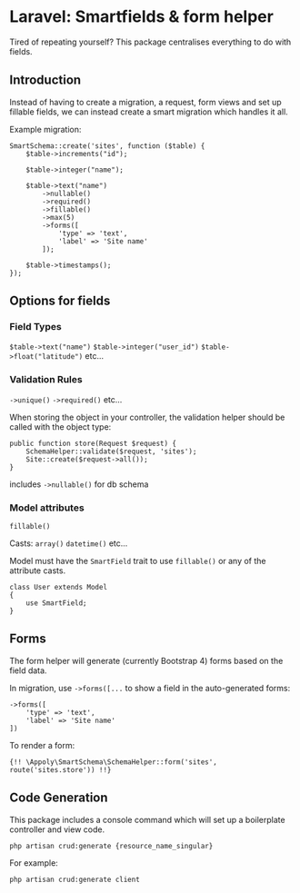 # Laravel: Smartfields & form helper

Tired of repeating yourself? This package centralises everything to do with fields.


## Introduction

Instead of having to create a migration, a request, form views and set up fillable fields, we can instead create a smart migration which handles it all.

Example migration:
```
SmartSchema::create('sites', function ($table) {
    $table->increments("id");

    $table->integer("name");

    $table->text("name")
        ->nullable()
        ->required()
        ->fillable()
        ->max(5)
        ->forms([
            'type' => 'text',
            'label' => 'Site name'
        ]);

    $table->timestamps();
});
```

## Options for fields


### Field Types
`$table->text("name")`
`$table->integer("user_id")`
`$table->float("latitude")` etc...

### Validation Rules
`->unique()`
`->required()` etc...

When storing the object in your controller, the validation helper should be called with the object type:
```
public function store(Request $request) {
    SchemaHelper::validate($request, 'sites');
    Site::create($request->all());
}
```

includes `->nullable()` for db schema

### Model attributes
`fillable()`

Casts:
`array()`
`datetime()` etc...


Model must have the `SmartField` trait to use `fillable()` or any of the attribute casts.
```
class User extends Model
{
    use SmartField;
}

```

## Forms
The form helper will generate (currently Bootstrap 4) forms based on the field data.

In migration, use `->forms([...` to show a field in the auto-generated forms:
```
->forms([
    'type' => 'text',
    'label' => 'Site name'
])
```

To render a form:
```
{!! \Appoly\SmartSchema\SchemaHelper::form('sites', route('sites.store')) !!}
```

## Code Generation
This package includes a console command which will set up a boilerplate controller and view code.

`php artisan crud:generate {resource_name_singular}`

For example:

`php artisan crud:generate client`

